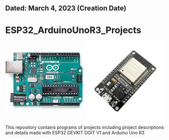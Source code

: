 ## Dated: March 4, 2023 (Creation Date)
# ESP32_ArduinoUnoR3_Projects
<p float="left">
  <img alt="Arduino Uno R3" src="https://github.com/siddique-electricaleng/ESP32_ArduinoUnoR3_Projects/blob/main/Arduino%20Uno%20R3%20image.jpg" align="middle" width ="250"/>
  <img alt="ESP32 DEVKIT DOIT V1" src="https://github.com/siddique-electricaleng/ESP32_ArduinoUnoR3_Projects/blob/main/ESP32%20DEVKIT%20DOIT%20Image.jpg" align="middle" width ="250" /> 
</p>
This repository contains programs of projects including project descriptions and details made with ESP32 DEVKIT DOIT V1 and Arduino Uno R3

